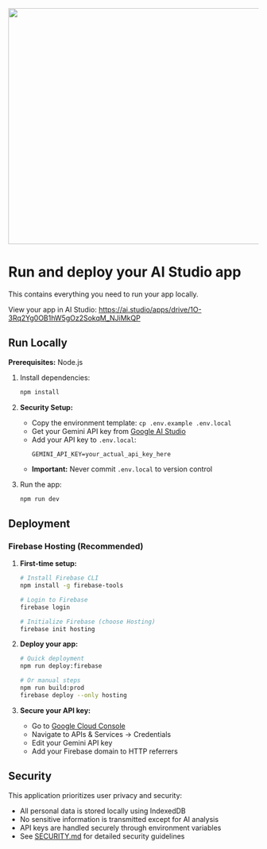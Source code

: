 <div align="center">
<img width="1200" height="475" alt="GHBanner" src="https://github.com/user-attachments/assets/0aa67016-6eaf-458a-adb2-6e31a0763ed6" />
</div>

# Run and deploy your AI Studio app

This contains everything you need to run your app locally.

View your app in AI Studio: https://ai.studio/apps/drive/1O-3Rq2Yg0OB1hW5gOz2SokqM_NJiMkQP

## Run Locally

**Prerequisites:**  Node.js

1. Install dependencies:
   ```bash
   npm install
   ```

2. **Security Setup:**
   - Copy the environment template: `cp .env.example .env.local`
   - Get your Gemini API key from [Google AI Studio](https://ai.google.dev/tutorials/setup)
   - Add your API key to `.env.local`:
     ```
     GEMINI_API_KEY=your_actual_api_key_here
     ```
   - **Important:** Never commit `.env.local` to version control

3. Run the app:
   ```bash
   npm run dev
   ```

## Deployment

### Firebase Hosting (Recommended)

1. **First-time setup:**
   ```bash
   # Install Firebase CLI
   npm install -g firebase-tools
   
   # Login to Firebase
   firebase login
   
   # Initialize Firebase (choose Hosting)
   firebase init hosting
   ```

2. **Deploy your app:**
   ```bash
   # Quick deployment
   npm run deploy:firebase
   
   # Or manual steps
   npm run build:prod
   firebase deploy --only hosting
   ```

3. **Secure your API key:**
   - Go to [Google Cloud Console](https://console.cloud.google.com/)
   - Navigate to APIs & Services → Credentials  
   - Edit your Gemini API key
   - Add your Firebase domain to HTTP referrers

## Security

This application prioritizes user privacy and security:
- All personal data is stored locally using IndexedDB
- No sensitive information is transmitted except for AI analysis
- API keys are handled securely through environment variables
- See [SECURITY.md](SECURITY.md) for detailed security guidelines
